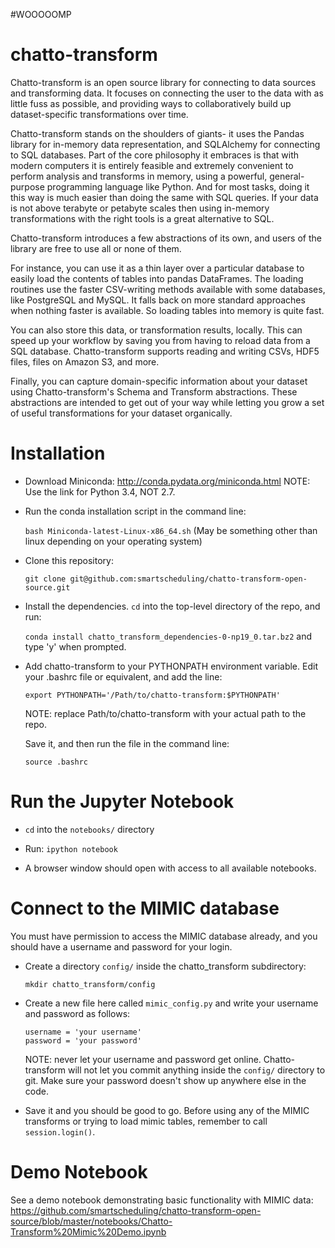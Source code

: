 #WOOOOOMP


# chatto-transform

Chatto-transform is an open source library for connecting to data sources and transforming data. It focuses on connecting the user to the data with as little fuss as possible, and providing ways to collaboratively build up dataset-specific transformations over time.

Chatto-transform stands on the shoulders of giants- it uses the Pandas library for in-memory data representation, and SQLAlchemy for connecting to SQL databases. Part of the core philosophy it embraces is that with modern computers it is entirely feasible and extremely convenient to perform analysis and transforms in memory, using a powerful, general-purpose programming language like Python. And for most tasks, doing it this way is much easier than doing the same with SQL queries. If your data is not above terabyte or petabyte scales then using in-memory transformations with the right tools is a great alternative to SQL.

Chatto-transform introduces a few abstractions of its own, and users of the library are free to use all or none of them.

For instance, you can use it as a thin layer over a particular database to easily load the contents of tables into pandas DataFrames. The loading routines use the faster CSV-writing methods available with some databases, like PostgreSQL and MySQL. It falls back on more standard approaches when nothing faster is available. So loading tables into memory is quite fast.

You can also store this data, or transformation results, locally. This can speed up your workflow by saving you from having to reload data from a SQL database. Chatto-transform supports reading and writing CSVs, HDF5 files, files on Amazon S3, and more.

Finally, you can capture domain-specific information about your dataset using Chatto-transform's Schema and Transform abstractions. These abstractions are intended to get out of your way while letting you grow a set of useful transformations for your dataset organically.


# Installation

- Download Miniconda: http://conda.pydata.org/miniconda.html
NOTE: Use the link for Python 3.4, NOT 2.7.

- Run the conda installation script in the command line:

  `bash Miniconda-latest-Linux-x86_64.sh` (May be something other than linux depending on your operating system)

- Clone this repository:

  `git clone git@github.com:smartscheduling/chatto-transform-open-source.git`

- Install the dependencies. `cd` into the top-level directory of the repo, and run:

  `conda install chatto_transform_dependencies-0-np19_0.tar.bz2` and type 'y' when prompted.

- Add chatto-transform to your PYTHONPATH environment variable. Edit your .bashrc file or equivalent, and add the line:

  `export PYTHONPATH='/Path/to/chatto-transform:$PYTHONPATH'`

  NOTE: replace Path/to/chatto-transform with your actual path to the repo.

  Save it, and then run the file in the command line:

  `source .bashrc`

# Run the Jupyter Notebook

- `cd` into the `notebooks/` directory

- Run: `ipython notebook`

- A browser window should open with access to all available notebooks.


# Connect to the MIMIC database

You must have permission to access the MIMIC database already, and you should have a username and password for your login.

- Create a directory `config/` inside the chatto_transform subdirectory:

  `mkdir chatto_transform/config`

- Create a new file here called `mimic_config.py` and write your username and password as follows:

  ````
  username = 'your username'
  password = 'your password'
  ````

  NOTE: never let your username and password get online. Chatto-transform will not let you commit anything inside the `config/` directory to git. Make sure your password doesn't show up anywhere else in the code.

- Save it and you should be good to go. Before using any of the MIMIC transforms or trying to load mimic tables, remember to call `session.login()`.
 

# Demo Notebook

See a demo notebook demonstrating basic functionality with MIMIC data: https://github.com/smartscheduling/chatto-transform-open-source/blob/master/notebooks/Chatto-Transform%20Mimic%20Demo.ipynb
